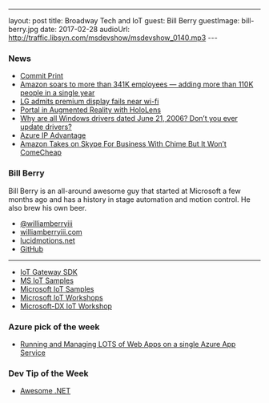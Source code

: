 ---
layout: post
title: Broadway Tech and IoT
guest: Bill Berry
guestImage: bill-berry.jpg
date: 2017-02-28
audioUrl: http://traffic.libsyn.com/msdevshow/msdevshow_0140.mp3
--- 

### News

 - [Commit Print](https://commitprint.com/)
 - [Amazon soars to more than 341K employees — adding more than 110K people in a single year](http://www.geekwire.com/2017/amazon-soars-340k-employees-adding-110k-people-single-year/)
 - [LG admits premium display fails near wi-fi](http://www.bbc.com/news/technology-38853962)
 - [Portal in Augmented Reality with HoloLens](https://www.youtube.com/watch?v=aWRSCABrdR8)
 - [Why are all Windows drivers dated June 21, 2006? Don’t you ever update drivers?](https://blogs.msdn.microsoft.com/oldnewthing/20170208-00/?p=95395)
 - [Azure IP Advantage](https://azure.microsoft.com/en-us/overview/azure-ip-advantage/)
 - [Amazon Takes on Skype For Business With Chime But It Won’t ComeCheap](https://www.petri.com/amazon-takes-skype-business-chime-wont-come-cheap?_hsenc=p2ANqtz-_P6EhAwTA0gohJSspCVJ0074Nxtfr_9UAXpMv-8bkNShLKCJ11X-X6oNknRSuYYyraBoq7dzeb0IQUyh2JZqNPslkXZQ&_hsmi=42589927)

### Bill Berry

Bill Berry is an all-around awesome guy that started at Microsoft a few months ago and has a history in stage automation and motion control. He also brew his own beer.

 - [@williamberryiii](https://twitter.com/williamberryiii)
 - [williamberryiii.com](http://williamberryiii.com)
 - [lucidmotions.net](http://www.lucidmotions.net/)
 - [GitHub](https://github.com/WilliamBerryiii)

---------------------------------------------------------------------------------------

-   [IoT Gateway SDK](https://github.com/Azure/azure-iot-gateway-sdk)
-   [MS IoT Samples](https://github.com/ms-iot/samples)
-   [Microsoft IoT Samples](https://github.com/Microsoft/iot-samples)
-   [Microsoft IoT Workshops](https://github.com/Microsoft/iot-workshops)
-   [Microsoft-DX IoT Workshop](https://github.com/microsoft-dx/iot-workshop)

### Azure pick of the week

 - [Running and Managing LOTS of Web Apps on a single Azure App Service](https://www.hanselman.com/blog/PennyPinchingInTheCloudRunningAndManagingLOTSOfWebAppsOnASingleAzureAppService.aspx)

### Dev Tip of the Week

 - [Awesome .NET](https://github.com/quozd/awesome-dotnet)